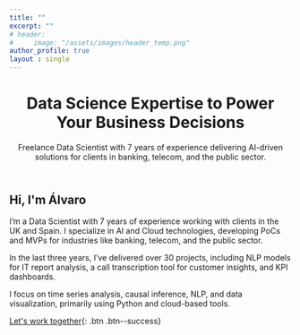 ```yaml
---
title: ""
excerpt: ""
# header:
#     image: "/assets/images/header_temp.png"
author_profile: true
layout : single
---
```


<!-- Clear Value Proposition -->
<header>
  <h1>Data Science Expertise to Power Your Business Decisions</h1>
  <p>Freelance Data Scientist with 7 years of experience delivering AI-driven solutions for clients in banking, telecom, and the public sector.</p>
</header>


<!-- Introduction Text -->
<section id="about-me">
  <h2>Hi, I'm Álvaro</h2>
  <p>
    I’m a Data Scientist with 7 years of experience working with clients in the UK and Spain. I specialize in AI and Cloud technologies, developing PoCs and MVPs for industries like banking, telecom, and the public sector.
  </p>
  <p>
    In the last three years, I’ve delivered over 30 projects, including NLP models for IT report analysis, a call transcription tool for customer insights, and KPI dashboards.
  </p>
  <p>
    I focus on time series analysis, causal inference, NLP, and data visualization, primarily using Python and cloud-based tools.
  </p>
</section>

<!-- Call to Action Buttons -->
<!-- <section class="cta-buttons">
  <a href="/contact" class="btn btn-success">Let’s Work Together</a>
  <a href="/portfolio" class="btn btn-success">See My Work</a>
</section> -->

[Let's work together](mailto:aldcorrales@outlook.com){: .btn .btn--success}